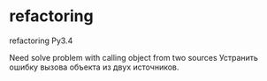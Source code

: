 # refactoring
refactoring Py3.4

Need solve problem with calling object from two sources
Устранить ошибку вызова объекта из двух источников. 

